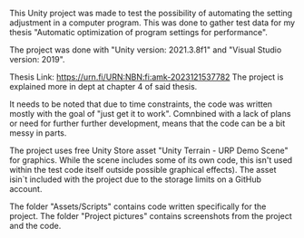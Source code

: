This Unity project was made to test the possibility of automating the setting adjustment in a computer program.
This was done to gather test data for my thesis "Automatic optimization of program settings for performance".

The project was done with "Unity version: 2021.3.8f1"
and "Visual Studio version: 2019".

Thesis Link: https://urn.fi/URN:NBN:fi:amk-2023121537782
The project is explained more in dept at chapter 4 of said thesis.

It needs to be noted that due to time constraints, the code was written mostly with the goal of "just get it to work".
Comnbined with a lack of plans or need for further further development, means that the code can be a bit messy in parts.

The project uses free Unity Store asset "Unity Terrain - URP Demo Scene" for graphics.
While the scene includes some of its own code, this isn't used within the test code itself outside  possible graphical effects).
The asset  isin`t included with the project due to the storage limits on a GitHub account.

The folder "Assets/Scripts" contains code written specifically for the project.
The folder "Project pictures" contains screenshots from the project and the code.
